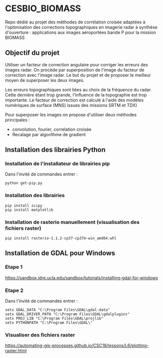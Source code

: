 # CESBIO_BIOMASS
Repo dédié au projet des méthodes de corrélation croisée adaptées à l'optimisation des corrections topographiques en imagerie radar à synthèse d'ouverture : applications aux images aéroportées bande P pour la mission BIOMASS

## Objectif du projet

Utiliser un facteur de correction angulaire pour corriger les erreurs des images radar. On procède par superposition de l'image du facteur de correction avec l'image radar.
Le but du projet et de proposer le meilleur moyen de superposer les deux images.

Les erreurs topographiques sont liées au choix de la fréquence du radar. Cette dernière étant trop grande, l'influence de la topographie est trop importante.
Le facteur de correction est calculé à l'aide des modèles numériques de surface (MNS) issues des missions SRTM et TDX)

Pour superposer les images on propose d'utiliser deux méthodes principales : 
- convolution, fourier, correlation croisée
- Recalage par algorithme de gradient 

## Installation des librairies Python

### Installation de l'installateur de librairies pip
Dans l'invité de commandes entrer : 
<pre><code>python get-pip.py
</code></pre>

### Installation des librairies
<pre><code>pip install scipy
pip install matplotlib
</code></pre>

### Installation de rasterio manuellement (visualisation des fichiers raster)
<pre><code>pip install rasterio-1.1.2-cp37-cp37m-win_amd64.whl
</code></pre>

## Installation de GDAL pour Windows

### Etape 1 
https://sandbox.idre.ucla.edu/sandbox/tutorials/installing-gdal-for-windows

### Etape 2 
Dans l'invité de commandes entrer : 
<pre><code>setx GDAL_DATA "C:\Program Files\GDAL\gdal-data"
setx GDAL_DRIVER_PATH "C:\Program Files\GDAL\gdalplugins"
setx PROJ_LIB "C:\Program Files\GDAL\projlib"
setx PYTHONPATH "C:\Program Files\GDAL\"
</code></pre>

### Visualiser des fichiers raster
https://automating-gis-processes.github.io/CSC18/lessons/L6/plotting-raster.html
